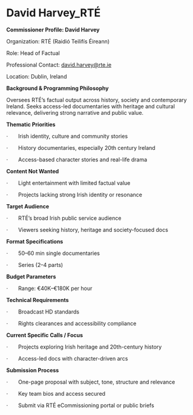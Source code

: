# David Harvey_RTÉ

**Commissioner Profile: David Harvey**

Organization: RTÉ (Raidió Teilifís Éireann)

Role: Head of Factual

Professional Contact: david.harvey@rte.ie

Location: Dublin, Ireland

**Background & Programming Philosophy**

Oversees RTÉ’s factual output across history, society and contemporary Ireland. Seeks access-led documentaries with heritage and cultural relevance, delivering strong narrative and public value.

**Thematic Priorities**

·       Irish identity, culture and community stories

·       History documentaries, especially 20th century Ireland

·       Access-based character stories and real-life drama

**Content Not Wanted**

·       Light entertainment with limited factual value

·       Projects lacking strong Irish identity or resonance

**Target Audience**

·       RTÉ’s broad Irish public service audience

·       Viewers seeking history, heritage and society-focused docs

**Format Specifications**

·       50–60 min single documentaries

·       Series (2–4 parts)

**Budget Parameters**

·       Range: €40K–€180K per hour

**Technical Requirements**

·       Broadcast HD standards

·       Rights clearances and accessibility compliance

**Current Specific Calls / Focus**

·       Projects exploring Irish heritage and 20th-century history

·       Access-led docs with character-driven arcs

**Submission Process**

·       One-page proposal with subject, tone, structure and relevance

·       Key team bios and access secured

·       Submit via RTÉ eCommissioning portal or public briefs
